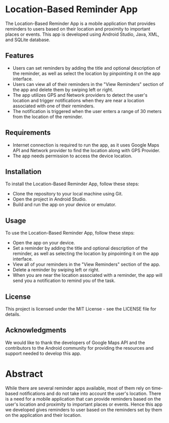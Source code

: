 # Location-Based Reminder App

The Location-Based Reminder App is a mobile application that provides reminders to users based on their location and proximity to important places or events. This app is developed using Android Studio, Java, XML, and SQLite database.

## Features

- Users can set reminders by adding the title and optional description of the reminder, as well as select the location by pinpointing it on the app interface.
- Users can view all of their reminders in the "View Reminders" section of the app and delete them by swiping left or right.
- The app utilizes GPS and Network providers to detect the user's location and trigger notifications when they are near a location associated with one of their reminders.
- The notification is triggered when the user enters a range of 30 meters from the location of the reminder.

## Requirements

- Internet connection is required to run the app, as it uses Google Maps API and Network provider to find the location along with GPS Provider.
- The app needs permission to access the device location.

## Installation

To install the Location-Based Reminder App, follow these steps:

- Clone the repository to your local machine using Git.
- Open the project in Android Studio.
- Build and run the app on your device or emulator.

## Usage

To use the Location-Based Reminder App, follow these steps:

- Open the app on your device.
- Set a reminder by adding the title and optional description of the reminder, as well as selecting the location by pinpointing it on the app interface.
- View all of your reminders in the "View Reminders" section of the app.
- Delete a reminder by swiping left or right.
- When you are near the location associated with a reminder, the app will send you a notification to remind you of the task.

## License

This project is licensed under the MIT License - see the LICENSE file for details.

## Acknowledgments

We would like to thank the developers of Google Maps API and the contributors to the Android community for providing the resources and support needed to develop this app.

# Abstract
While there are several reminder apps available, most of them rely on time-based notifications and do not take into account the user's location. There is a need for a mobile application that can provide reminders based on the user's location and proximity to important places or events. Hence this app we developed gives reminders to user based on the reminders set by them on the application and their location.

